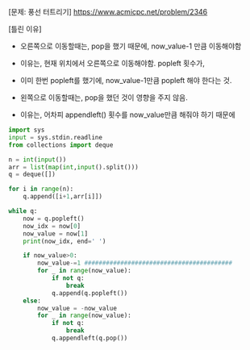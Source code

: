 [문제: 풍선 터트리기]
https://www.acmicpc.net/problem/2346

[틀린 이유]
- 오른쪽으로 이동할때는, pop을 했기 때문에, now_value-1 만큼 이동해야함
- 이유는, 현재 위치에서 오른쪽으로 이동해야함. popleft 횟수가,
- 이미 한번 popleft를 했기에, now_value-1만큼 popleft 해야 한다는 것.
  
- 왼쪽으로 이동할때는, pop을 했던 것이 영향을 주지 않음.
- 이유는, 어차피 appendleft() 횟수를 now_value만큼 해줘야 하기 때문에

```py
import sys
input = sys.stdin.readline
from collections import deque

n = int(input())
arr = list(map(int,input().split()))
q = deque([])

for i in range(n):
    q.append([i+1,arr[i]])

while q:
    now = q.popleft()
    now_idx = now[0]
    now_value = now[1]
    print(now_idx, end=' ')

    if now_value>0:
        now_value-=1 #########################################
        for _ in range(now_value):
            if not q:
                break
            q.append(q.popleft())
    else:
        now_value = -now_value
        for _ in range(now_value):
            if not q:
                break
            q.appendleft(q.pop())
```
